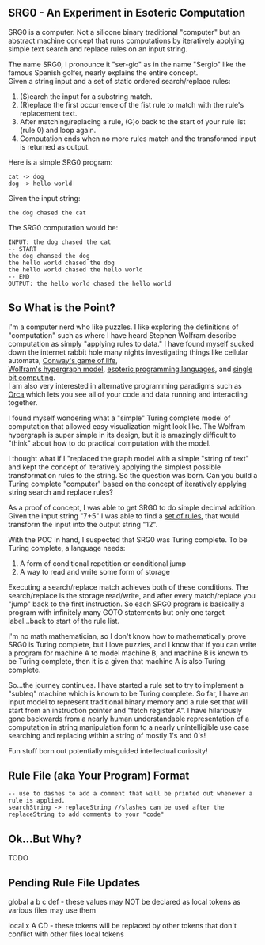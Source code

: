 ## SRG0 - An Experiment in Esoteric Computation

SRG0 is a computer. Not a silicone binary traditional "computer" but an abstract machine concept
that runs computations by iteratively applying simple text search and replace rules on an input string.  

The name SRG0, I pronounce it "ser-gio" as in the name "Sergio" like the famous Spanish golfer, nearly explains the entire concept.  
Given a string input and a set of static ordered search/replace rules:
1. (S)earch the input for a substring match.
2. (R)eplace the first occurrence of the fist rule to match with the rule's replacement text. 
3. After matching/replacing a rule, (G)o back to the start of your rule list (rule 0) and loop again.
4. Computation ends when no more rules match and the transformed input is returned as output.

Here is a simple SRG0 program:

```
cat -> dog
dog -> hello world
```

Given the input string: 
```
the dog chased the cat
```

The SRG0 computation would be:

```
INPUT: the dog chased the cat 
-- START
the dog chansed the dog
the hello world chased the dog
the hello world chased the hello world
-- END
OUTPUT: the hello world chased the hello world
```

## So What is the Point?

I'm a computer nerd who like puzzles. I like exploring the definitions of "computation" such as where I have heard
Stephen Wolfram describe computation as simply "applying rules to data."  I have found myself sucked down the internet
rabbit hole many nights investigating things like cellular automata, 
[Conway's game of life](https://en.wikipedia.org/wiki/Conway%27s_Game_of_Life),  
[Wolfram's hypergraph model](https://writings.stephenwolfram.com/2020/04/finally-we-may-have-a-path-to-the-fundamental-theory-of-physics-and-its-beautiful), 
[esoteric programming languages](https://esolangs.org/), 
and [single bit computing](https://en.wikipedia.org/wiki/1-bit_computing).  
I am also very interested in alternative programming paradigms such as [Orca](https://github.com/hundredrabbits/Orca) 
which lets you see all of your code and data running and interacting together.

I found myself wondering what a "simple" Turing complete model of computation that allowed easy visualization might look like.
The Wolfram hypergraph is super simple in its design, but it is amazingly difficult to "think" about how to do practical computation
with the model.  

I thought what if I "replaced the graph model with a simple "string of text" and kept the concept of
iteratively applying the simplest possible transformation rules to the string.  So the question was born.  Can you build
a Turing complete "computer" based on the concept of iteratively applying string search and replace rules?

As a proof of concept, I was able to get SRG0 to do simple decimal addition.  
Given the input string "7+5" I was able to find a [set of rules](https://github.com/wellsb1/SRG0/blob/main/src/test/resources/com/github/wellsb1/srg0/addition.rules), 
that would transform the input into the output string "12".

With the POC in hand, I suspected that SRG0 was Turing complete.  To be Turing complete, a language needs:
1. A form of conditional repetition or conditional jump
2. A way to read and write some form of storage

Executing a search/replace match achieves both of these conditions. The search/replace is the storage read/write, and
after every match/replace you "jump" back to the first instruction.  So each SRG0 program is basically a program with
infinitely many GOTO statements but only one target label...back to start of the rule list.

I'm no math mathematician, so I don't know how to mathematically prove SRG0 is Turing complete, 
but I love puzzles, and I know that if you can write a program for machine A to model machine B, and machine B
is known to be Turing complete, then it is a given that machine A is also Turing complete.

So...the journey continues.  I have started a rule set to try to implement a "subleq" machine which is known to be 
Turing complete.  So far, I have an input model to represent traditional binary memory and a rule set that will
start from an instruction pointer and "fetch register A".  I have hilariously gone backwards from a nearly human
understandable representation of a computation in string manipulation form to a nearly unintelligible use case searching
and replacing within a string of mostly 1's and 0's!

Fun stuff born out potentially misguided intellectual curiosity!



## Rule File (aka Your Program) Format
```
-- use to dashes to add a comment that will be printed out whenever a rule is applied.
searchString -> replaceString //slashes can be used after the replaceString to add comments to your "code"
```


## Ok...But Why?
TODO


## Pending Rule File Updates

global a b c def - these values may NOT be declared as local tokens as various files may use them

local x A CD     - these tokens will be replaced by other tokens that don't conflict with other files local tokens